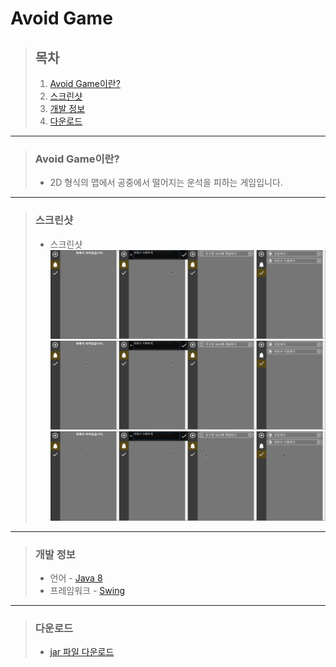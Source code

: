 # **Avoid Game**

> ## **목차**
>
> 1. [Avoid Game이란?](#Avoid-Game이란)
> 2. [스크린샷](#스크린샷)
> 3. [개발 정보](#개발-정보)
> 4. [다운로드](#다운로드)

---

> ### **Avoid Game이란?**
>
> - 2D 형식의 맵에서 공중에서 떨어지는 운석을 피하는 게임입니다.

---

> ### **스크린샷**
>
> - 스크린샷  
>   ![Avoid Game 스크린샷1](https://github.com/banb3515/ToDoList/blob/main/Screenshots/Screenshot.png)
>   ![Avoid Game 스크린샷2](https://github.com/banb3515/ToDoList/blob/main/Screenshots/Screenshot.png)
>   ![Avoid Game 스크린샷3](https://github.com/banb3515/ToDoList/blob/main/Screenshots/Screenshot.png)

---

> ### **개발 정보**
>
> - 언어 - [Java 8](https://www.java.com/)
> - 프레임워크 - [Swing](https://docs.oracle.com/javase/8/docs/api/index.html?javax/swing/package-summary.html)

---

> ### **다운로드**
>
> - [jar 파일 다운로드](https://download-directory.github.io/?url=https%3A%2F%2Fgithub.com%2Fbanb3515%2FToDoList%2Ftree%2Fmain%2FSetup)